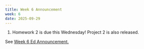 ```yaml
---
title: Week 6 Announcement
week: 6
date: 2025-09-29
---
```


1. Homework 2 is due this Wednesday! Project 2 is also released.

See [Week 6 Ed Announcement.](https://edstem.org/us/courses/81851/discussion)